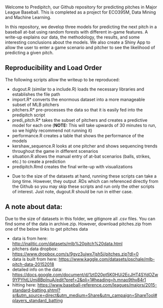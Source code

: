 Welcome to Predipitch, our Github repository for predicting pitches in Major League Baseball. This is completed as a project for ECO395M, Data Mining and Machine Learning. 

In this repository, we develop three models for predicting the next pitch in a baseball at-bat using random forests with different in-game features. A write-up explains our data, the methodology, the results, and some interesting conclusions about the models. We also create a Shiny App to allow the user to enter a game scenario and pitcher to see the likelihood of predicting a given pitch. 

## Reproducibility and Load Order

The following scripts allow the writeup to be reproduced:
- dugout.R (similar to a include.R) loads the necessary libraries and establishes the file path
- import.R* converts the enormous dataset into a more manageable subset of MLB pitchers
- pitchers.R* pre-processes the data so that it is easily fed into the predipitch script
- predi_pitch.R* takes the subset of pitchers and creates a predictive model for each one (**NOTE:** This will take upwards of 30 minutes to run, so we highly recommend not running it)
- performance.R creates a table that shows the performance of the models
- kershaw_sequence.R looks at one pitcher and shows sequencing trends throughout the game in different scenarios
- situation.R allows the manual entry of at-bat scenarios (balls, strikes, etc.) to create a prediction
- predipitch.Rmd creates the final write-up with visualizations

* Due to the size of the datasets at hand, running these scripts can take a *long* time. However, they output .RDs which can referenced directly from the Github so you may skip these scripts and run only the other scripts of interest. Just note, dugout.R should be run in either case. 

## A note about data:

Due to the size of datasets in this folder, we gitignore all .csv files. You can find some of the data in archive.zip. However, download pitches.zip from one of the below links to get pitches data

- data is from here: http://inalitic.com/datasets/mlb%20pitch%20data.html
- pitchers data dropbox: https://www.dropbox.com/s/9gyz3ujwx7jsh5j/pitches.zip?dl=0
- data is built from here: https://www.kaggle.com/datasets/pschale/mlb-pitch-data-20152018
- detailed info on the data: https://docs.google.com/document/d/1ztD20pt5K0HUi2EcJHT4SYdOZw9YPYhtLUmi8BpInuA/edit?pref=2&pli=1#heading=h.mnao9thv84r1
- hitting here: https://www.baseball-reference.com/leagues/majors/2015-standard-batting.shtml?sr&utm_source=direct&utm_medium=Share&utm_campaign=ShareTool#players_standard_batting



